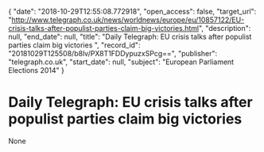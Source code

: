 {
  "date": "2018-10-29T12:55:08.772918", 
  "open_access": false, 
  "target_url": "http://www.telegraph.co.uk/news/worldnews/europe/eu/10857122/EU-crisis-talks-after-populist-parties-claim-big-victories.html", 
  "description": null, 
  "end_date": null, 
  "title": "Daily Telegraph: EU crisis talks after populist parties claim big victories ", 
  "record_id": "20181029T125508/b8lv/PX8T1FDDypuzxSPcg==", 
  "publisher": "telegraph.co.uk", 
  "start_date": null, 
  "subject": "European Parliament Elections 2014"
}

# Daily Telegraph: EU crisis talks after populist parties claim big victories 

None